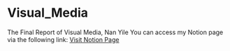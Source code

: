 # Visual_Media
The Final Report of Visual Media, Nan Yile
You can access my Notion page via the following link:
[Visit Notion Page](https://lean-astrodon-306.notion.site/Visual-Media-Multimodal-Machine-Learning-3bccdc9e8d684a01a1ba9a8458c28ce3?pvs=4)
